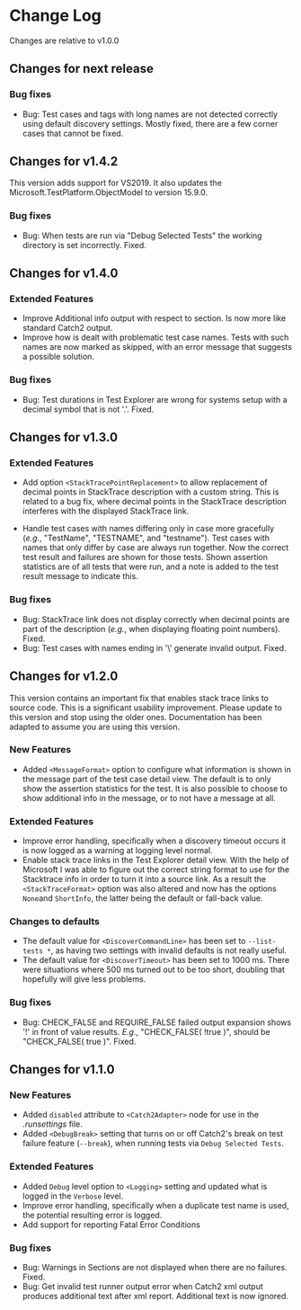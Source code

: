 # Change Log

Changes are relative to v1.0.0

## Changes for next release

### Bug fixes

- Bug: Test cases and tags with long names are not detected correctly using default discovery settings. Mostly fixed, there are a few corner cases that cannot be fixed.

## Changes for v1.4.2

This version adds support for VS2019. It also updates the Microsoft.TestPlatform.ObjectModel to version 15.9.0.

### Bug fixes

- Bug: When tests are run via "Debug Selected Tests" the working directory is set incorrectly. Fixed.

## Changes for v1.4.0

### Extended Features

- Improve Additional info output with respect to section. Is now more like standard Catch2 output.
- Improve how is dealt with problematic test case names. Tests with such names are now marked as skipped, with an error message that suggests a possible solution.  

### Bug fixes

- Bug: Test durations in Test Explorer are wrong for systems setup with a decimal symbol that is not '.'. Fixed.

## Changes for v1.3.0

### Extended Features

- Add option `<StackTracePointReplacement>` to allow replacement of decimal points in StackTrace description with a custom string. This is related to a bug fix, where decimal points in the StackTrace description interferes with the displayed StackTrace link.

- Handle test cases with names differing only in case more gracefully (_e.g._, "TestName", "TESTNAME", and "testname"). Test cases with names that only differ by case are always run together. Now the correct test result and failures are shown for those tests. Shown assertion statistics are of all tests that were run, and a note is added to the test result message to indicate this.

### Bug fixes

- Bug: StackTrace link does not display correctly when decimal points are part of the description (_e.g._, when displaying floating point numbers). Fixed.
- Bug: Test cases with names ending in '\\' generate invalid output. Fixed.

## Changes for v1.2.0

This version contains an important fix that enables stack trace links to source code. This is a significant usability improvement. Please update to this version and stop using the older ones. Documentation has been adapted to assume you are using this version.

### New Features

- Added `<MessageFormat>` option to configure what information is shown in the message part of the test case detail view. The default is to only show the assertion statistics for the test. It is also possible to choose to show additional info in the message, or to not have a message at all.

### Extended Features

- Improve error handling, specifically when a discovery timeout occurs it is now logged as a warning at logging level normal.
- Enable stack trace links in the Test Explorer detail view. With the help of Microsoft I was able to figure out the correct string format to use for the Stacktrace info in order to turn it into a source link. As a result the `<StackTraceFormat>` option was also altered and now has the options `None`and `ShortInfo`, the latter being the default or fall-back value.

### Changes to defaults

- The default value for `<DiscoverCommandLine>` has been set to `--list-tests *`, as having two settings with invalid defaults is not really useful.
- The default value for `<DiscoverTimeout>` has been set to 1000 ms. There were situations where 500 ms turned out to be too short, doubling that hopefully will give less problems.

### Bug fixes

- Bug: CHECK_FALSE and REQUIRE_FALSE failed output expansion shows '!' in front of value results. _E.g._, "CHECK_FALSE( !true )", should be "CHECK_FALSE( true )". Fixed.

## Changes for v1.1.0

### New Features

- Added `disabled` attribute to `<Catch2Adapter>` node for use in the _.runsettings_ file.
- Added `<DebugBreak>` setting that turns on or off Catch2's break on test failure feature (`--break`), when running tests via `Debug Selected Tests`.

### Extended Features

 - Added `Debug` level option to `<Logging>` setting and updated what is logged in the `Verbose` level.
 - Improve error handling, specifically when a duplicate test name is used, the potential resulting error is logged.
 - Add support for reporting Fatal Error Conditions

 ### Bug fixes

 - Bug: Warnings in Sections are not displayed when there are no failures. Fixed.
 - Bug: Get invalid test runner output error when Catch2 xml output produces additional text after xml report. Additional text is now ignored.
